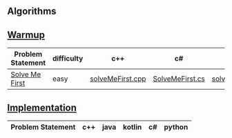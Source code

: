 ## Algorithms
## [Warmup](https://github.com/Lintik/hackerrank/tree/master/CORE%20CS/Algorithms/Warmup)

|Problem Statement| difficulty |c++ | c# | java |kotlin| scala | python | javascript |
|---|---|---|---|---|---|---|---|---|
|[Solve Me First](https://github.com/Lintik/hackerrank/tree/master/Core%20CS/Algorithms/Warmup/Solve%20Me%20First)| easy |[solveMeFirst.cpp](https://github.com/Lintik/hackerrank/tree/master/Core%20CS/Algorithms/Warmup/Solve%20Me%20First/solveMeFirst.cpp)|[SolveMeFirst.cs](https://github.com/Lintik/hackerrank/tree/master/Core%20CS/Algorithms/Warmup/Solve%20Me%20First/SolvemeFirst.cs)|[solveMeFirst.java](https://github.com/Lintik/hackerrank/tree/master/Core%20CS/Algorithms/Warmup/Solve%20Me%20First/solveMeFirst.java)|[solveMeFirst.kt](https://github.com/Lintik/hackerrank/tree/master/Core%20CS/Algorithms/Warmup/Solve%20Me%20First/solveMeFirst.kt)|[solveMeFirst.scala](https://github.com/Lintik/hackerrank/tree/master/Core%20CS/Algorithms/Warmup/Solve%20Me%20First/solveMeFirst.scala)|[solveMeFirst.py3](https://github.com/Lintik/hackerrank/tree/master/Core%20CS/Algorithms/Warmup/Solve%20Me%20First/solveMeFirst.py3)|[solveMeFirst.js](https://github.com/Lintik/hackerrank/tree/master/Core%20CS/Algorithms/Warmup/Solve%20Me%20First/solveMeFirst.js)|




## [Implementation](https://github.com/Lintik/hackerrank/tree/master/CORE%20CS/Algorithms/Implementation)

|Problem Statement| c++ | java |kotlin| c# | python |
|---|---|---|---|---|---|